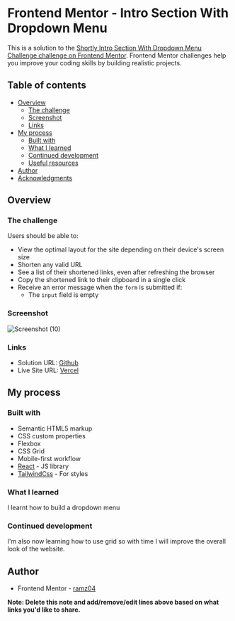 # Frontend Mentor - Intro Section With Dropdown Menu

This is a solution to the [Shortly Intro Section With Dropdown Menu Challenge challenge on Frontend Mentor](https://www.frontendmentor.io/challenges/intro-section-with-dropdown-navigation-ryaPetHE5/hub). Frontend Mentor challenges help you improve your coding skills by building realistic projects. 

## Table of contents

- [Overview](#overview)
  - [The challenge](#the-challenge)
  - [Screenshot](#screenshot)
  - [Links](#links)
- [My process](#my-process)
  - [Built with](#built-with)
  - [What I learned](#what-i-learned)
  - [Continued development](#continued-development)
  - [Useful resources](#useful-resources)
- [Author](#author)
- [Acknowledgments](#acknowledgments)


## Overview

### The challenge

Users should be able to:

- View the optimal layout for the site depending on their device's screen size
- Shorten any valid URL
- See a list of their shortened links, even after refreshing the browser
- Copy the shortened link to their clipboard in a single click
- Receive an error message when the `form` is submitted if:
  - The `input` field is empty

### Screenshot

![Screenshot (10)](https://user-images.githubusercontent.com/55752850/229802144-9834ae9e-712e-4243-9ae0-1e0ac5beb5e2.png)


### Links

- Solution URL: [Github](https://github.com/ramz04/Intro-section-with-dropdown-menu/)
- Live Site URL: [Vercel](https://intro-section-with-dropdown-menu-ruby.vercel.app/)

## My process

### Built with

- Semantic HTML5 markup
- CSS custom properties
- Flexbox
- CSS Grid
- Mobile-first workflow
- [React](https://reactjs.org/) - JS library
- [TailwindCss](https://tailwindcss.com/) - For styles


### What I learned

I learnt how to build a dropdown menu


### Continued development

I'm also now learning how to use grid so with time I will improve the overall look of the website.


## Author

- Frontend Mentor - [ramz04](https://www.frontendmentor.io/profile/ramz04)

**Note: Delete this note and add/remove/edit lines above based on what links you'd like to share.**

